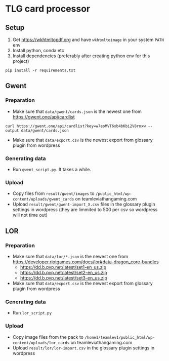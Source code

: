 # TLG card processor

## Setup
1) Get https://wkhtmltopdf.org and have `wkhtmltoimage` in your system `PATH` env 
2) Install python, conda etc 
3) Install dependencies (preferably after creating python env for this project)
```
pip install -r requirements.txt
```

## Gwent

### Preparation
* Make sure that `data/gwent/cards.json` is the newest one from https://gwent.one/api/cardlist
```
curl https://gwent.one/api/cardlist?key=w7eoMVT6xb4bKbi2V8rnxw --output data/gwent/cards.json
```
* Make sure that `data/export.csv` is the newest export from glossary plugin from wordpress

### Generating data 
* Run `gwent_script.py`. It takes a while.

### Upload
* Copy files from `result/gwent/images` to `/public_html/wp-content/uploads/gwent_cards` on teamleviathangaming.com
* Upload `result/gwent/gwent-import_X.csv` files in the glossary plugin settings in wordpress (they are limmited to 500 per csv so wordpress will not time out)

## LOR
### Preparation
* Make sure that `data/lor/*.json` is the newest one from https://developer.riotgames.com/docs/lor#data-dragon_core-bundles 
    *  https://dd.b.pvp.net/latest/set1-en_us.zip 
    *  https://dd.b.pvp.net/latest/set2-en_us.zip
    *  https://dd.b.pvp.net/latest/set3-en_us.zip  
* Make sure that `data/export.csv` is the newest export from glossary plugin from wordpress

### Generating data 
* Run `lor_script.py`

### Upload
* Copy image files from the pack to `/home1/teamlev1/public_html/wp-content/uploads/lor_cards` on teamleviathangaming.com
* Upload `result/lor/lor-import.csv` in the glossary plugin settings in wordpress